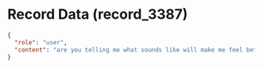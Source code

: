 # Record Data (record_3387)

```json
{
  "role": "user",
  "content": "are you telling me what sounds like will make me feel better or are you saying what logically follows?\n"
}
```
